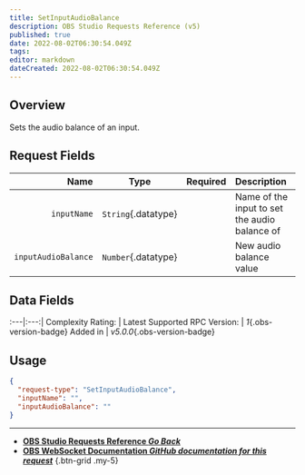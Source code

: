 ```yaml
---
title: SetInputAudioBalance
description: OBS Studio Requests Reference (v5)
published: true
date: 2022-08-02T06:30:54.049Z
tags: 
editor: markdown
dateCreated: 2022-08-02T06:30:54.049Z
---
```


## Overview
Sets the audio balance of an input.

## Request Fields
Name | Type | Required| Description |
----:|:----:|:-------:|:------------|
`inputName` | `String`{.datatype} | <i class="mdi mdi-check-bold"></i> | Name of the input to set the audio balance of
`inputAudioBalance` | `Number`{.datatype} | <i class="mdi mdi-check-bold"></i> | New audio balance value | `>= 0.0, <= 1.0`{.datatype}

## Data Fields
:---|:---:|
Complexity Rating: | <span class="stars stars--2"></span>
Latest Supported RPC Version: | *1*{.obs-version-badge}
Added in | *v5.0.0*{.obs-version-badge}

## Usage
```json
{
  "request-type": "SetInputAudioBalance",
  "inputName": "",
  "inputAudioBalance": ""
}
```

---

- [<i class="mdi mdi-chevron-left"></i>**OBS Studio Requests Reference *Go Back***](/en/Broadcasters/OBS/Requests)
- [<i class="mdi mdi-github"></i> **OBS WebSocket Documentation *GitHub documentation for this request***](https://github.com/obsproject/obs-websocket/blob/master/docs/generated/protocol.md#setinputaudiobalance)
{.btn-grid .my-5}
